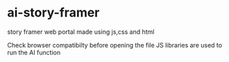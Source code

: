 # ai-story-framer
story framer web portal made using js,css and html
 
 
 Check browser compatibilty before opening the file
 JS libraries are used to run the AI function

